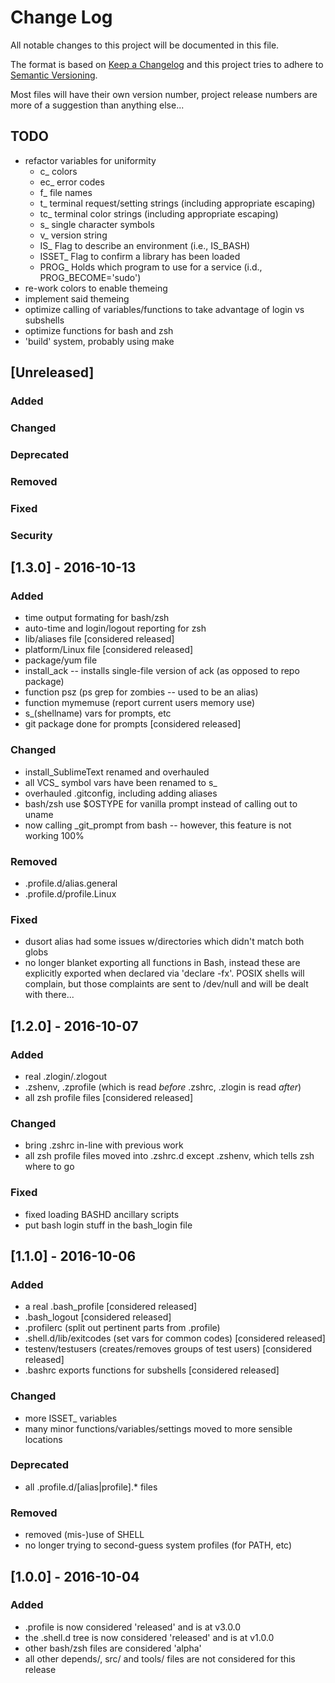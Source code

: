 # Change Log
All notable changes to this project will be documented in this file.

The format is based on [Keep a Changelog](http://keepachangelog.com/) 
and this project tries to adhere to [Semantic Versioning](http://semver.org/).

Most files will have their own version number, project release numbers are 
more of a suggestion than anything else...

## TODO
- refactor variables for uniformity
    - c_  colors
    - ec_ error codes
    - f_  file names
    - t_  terminal request/setting strings (including appropriate escaping)
    - tc_ terminal color strings           (including appropriate escaping)
    - s_  single character symbols
    - v_  version string
    - IS_ Flag to describe an environment (i.e., IS_BASH)
    - ISSET_ Flag to confirm a library has been loaded
    - PROG_  Holds which program to use for a service (i.d., PROG_BECOME='sudo')
- re-work colors to enable themeing
- implement said themeing 
- optimize calling of variables/functions to take advantage of login vs subshells
- optimize functions for bash and zsh
- 'build' system, probably using make

## [Unreleased]
### Added

### Changed

### Deprecated

### Removed

### Fixed

### Security

## [1.3.0] - 2016-10-13
### Added
- time output formating for bash/zsh
- auto-time and login/logout reporting for zsh
- lib/aliases file [considered released]
- platform/Linux file [considered released]
- package/yum file
- install_ack -- installs single-file version of ack (as opposed to repo package)
- function psz (ps grep for zombies -- used to be an alias)
- function mymemuse (report current users memory use)
- s_(shellname) vars for prompts, etc
- git package done for prompts [considered released]

### Changed
- install_SublimeText renamed and overhauled
- all VCS_ symbol vars have been renamed to s_
- overhauled .gitconfig, including adding aliases
- bash/zsh use $OSTYPE for vanilla prompt instead of calling out to uname
- now calling _git_prompt from bash -- however, this feature is not working 100%

### Removed
- .profile.d/alias.general
- .profile.d/profile.Linux

### Fixed
- dusort alias had some issues w/directories which didn't match both globs
- no longer blanket exporting all functions in Bash, instead these are explicitly
exported when declared via 'declare -fx'. POSIX shells will complain, but those
complaints are sent to /dev/null and will be dealt with there...

## [1.2.0] - 2016-10-07
### Added
- real .zlogin/.zlogout
- .zshenv, .zprofile (which is read *before* .zshrc, .zlogin is read *after*)
- all zsh profile files [considered released]

### Changed
- bring .zshrc in-line with previous work
- all zsh profile files moved into .zshrc.d except .zshenv, which tells zsh where to go

### Fixed
- fixed loading BASHD ancillary scripts
- put bash login stuff in the bash_login file

## [1.1.0] - 2016-10-06
### Added
- a real .bash_profile [considered released]
- .bash_logout [considered released]
- .profilerc (split out pertinent parts from .profile)
- .shell.d/lib/exitcodes (set vars for common codes) [considered released]
- testenv/testusers (creates/removes groups of test users) [considered released]
- .bashrc exports functions for subshells [considered released]

### Changed
- more ISSET_ variables
- many minor functions/variables/settings moved to more sensible locations

### Deprecated
- all .profile.d/[alias|profile].* files

### Removed
- removed (mis-)use of SHELL
- no longer trying to second-guess system profiles (for PATH, etc)

## [1.0.0] - 2016-10-04
### Added
- .profile is now considered 'released' and is at v3.0.0
- the .shell.d tree is now considered 'released' and is at v1.0.0
- other bash/zsh files are considered 'alpha'
- all other depends/, src/ and tools/ files are not considered for this release


